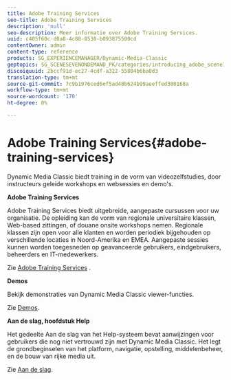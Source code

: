 ```yaml
---
title: Adobe Training Services
seo-title: Adobe Training Services
description: 'null'
seo-description: Meer informatie over Adobe Training Services.
uuid: c405f60c-d0a8-4c88-8530-b093875500cd
contentOwner: admin
content-type: reference
products: SG_EXPERIENCEMANAGER/Dynamic-Media-Classic
geptopics: SG_SCENESEVENONDEMAND_PK/categories/introducing_adobe_scene7
discoiquuid: 2bccf91d-ec27-4cdf-a322-55804b6ba0d3
translation-type: tm+mt
source-git-commit: 7c9b1976ced6ef5ad48b624b99aeeffed380168a
workflow-type: tm+mt
source-wordcount: '170'
ht-degree: 0%

---
```



# Adobe Training Services{#adobe-training-services}

Dynamic Media Classic biedt training in de vorm van videozelfstudies, door instructeurs geleide workshops en websessies en demo&#39;s.

**Adobe Training Services**

Adobe Training Services biedt uitgebreide, aangepaste cursussen voor uw organisatie. De opleiding kan de vorm van regionale universitaire klassen, Web-based zittingen, of douane onsite workshops nemen. Regionale klassen zijn open voor alle klanten en worden periodiek bijgehouden op verschillende locaties in Noord-Amerika en EMEA. Aangepaste sessies kunnen worden toegesneden op geavanceerde gebruikers, eindgebruikers, beheerders en IT-medewerkers.

Zie [Adobe Training Services](https://training.adobe.com/training.html) [](https://www.adobe.com/go/learn_sc7_trainingrequest_en).

**Demos**

Bekijk demonstraties van Dynamic Media Classic viewer-functies.

Zie [Demos](https://www.adobe.com/solutions/web-experience-management/rich-media-assets-demos.html).

**Aan de slag, hoofdstuk Help**

Het gedeelte Aan de slag van het Help-systeem bevat aanwijzingen voor gebruikers die nog niet vertrouwd zijn met Dynamic Media Classic. Het legt de grondbeginselen van het platform, navigatie, opstelling, middelenbeheer, en de bouw van rijke media uit.

Zie [Aan de slag](dmc-platform-overview.md).